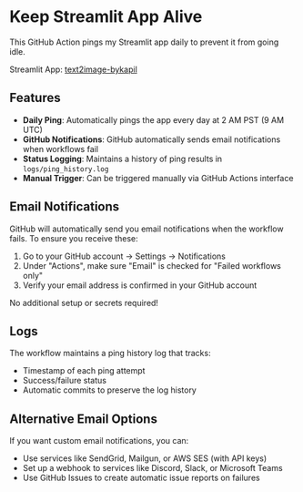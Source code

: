 # Keep Streamlit App Alive

This GitHub Action pings my Streamlit app daily to prevent it from going idle.

Streamlit App: [text2image-bykapil](https://text2image-bykapil.streamlit.app/)

## Features

- **Daily Ping**: Automatically pings the app every day at 2 AM PST (9 AM UTC)
- **GitHub Notifications**: GitHub automatically sends email notifications when workflows fail
- **Status Logging**: Maintains a history of ping results in `logs/ping_history.log`
- **Manual Trigger**: Can be triggered manually via GitHub Actions interface

## Email Notifications

GitHub will automatically send you email notifications when the workflow fails. To ensure you receive these:

1. Go to your GitHub account → Settings → Notifications
2. Under "Actions", make sure "Email" is checked for "Failed workflows only"
3. Verify your email address is confirmed in your GitHub account

No additional setup or secrets required!

## Logs

The workflow maintains a ping history log that tracks:
- Timestamp of each ping attempt
- Success/failure status
- Automatic commits to preserve the log history

## Alternative Email Options

If you want custom email notifications, you can:
- Use services like SendGrid, Mailgun, or AWS SES (with API keys)
- Set up a webhook to services like Discord, Slack, or Microsoft Teams
- Use GitHub Issues to create automatic issue reports on failures
